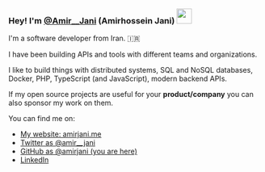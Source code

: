 ### Hey! I'm [@Amir__Jani](https://twitter.com/amir__jani) (Amirhossein Jani) <img src="https://media.giphy.com/media/WUlplcMpOCEmTGBtBW/giphy.gif" width="30"> 

I'm a software developer from Iran. 🇮🇷

I have been building APIs and tools with different teams and organizations.

I like to build things with distributed systems, SQL and NoSQL databases, Docker, PHP, TypeScript (and JavaScript), modern backend APIs.

If my open source projects are useful for your **product/company** you can also sponsor my work on them.

You can find me on:

* [My website: amirjani.me](https://amirjani.me/)
* [Twitter as @amir__jani](https://twitter.com/amir__jani)
* [GitHub as @amirjani (you are here)](https://github.com/amirjani)
* [LinkedIn](https://linkedin.com/in/amir-jani)
